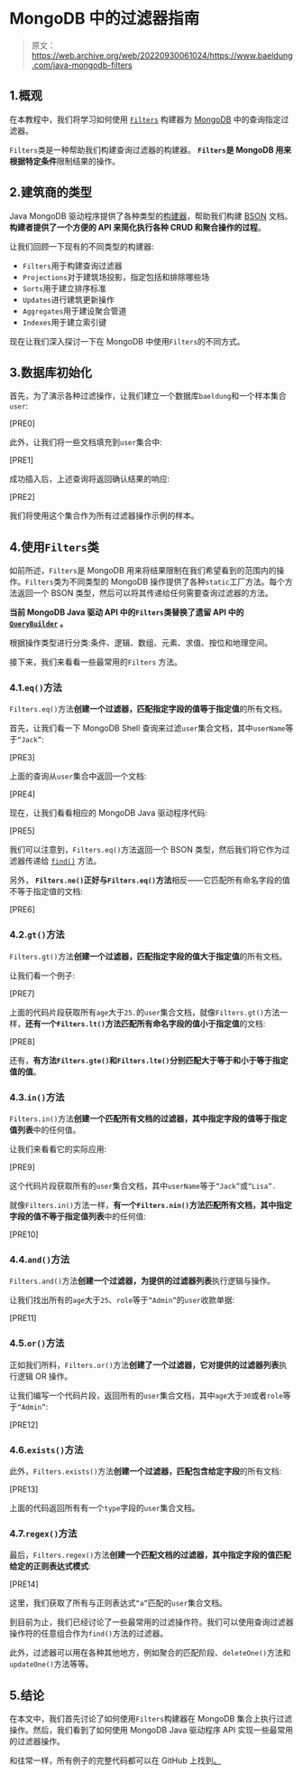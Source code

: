 # MongoDB 中的过滤器指南

> 原文：<https://web.archive.org/web/20220930061024/https://www.baeldung.com/java-mongodb-filters>

## 1.概观

在本教程中，我们将学习如何使用 [`Filters`](https://web.archive.org/web/20221107213538/https://www.mongodb.com/docs/drivers/java/sync/current/fundamentals/builders/filters/) 构建器为 [MongoDB](/web/20221107213538/https://www.baeldung.com/java-mongodb) 中的查询指定过滤器。

`Filters`类是一种帮助我们构建查询过滤器的构建器。 **`Filters`是 MongoDB 用来根据特定条件**限制结果的操作。

## 2.建筑商的类型

Java MongoDB 驱动程序提供了各种类型的[构建器](https://web.archive.org/web/20221107213538/https://www.mongodb.com/docs/drivers/java/sync/current/fundamentals/builders/)，帮助我们构建 [BSON](/web/20221107213538/https://www.baeldung.com/mongodb-bson) 文档。**构建者提供了一个方便的 API 来简化执行各种 CRUD 和聚合操作的过程**。

让我们回顾一下现有的不同类型的构建器:

*   `Filters`用于构建查询过滤器
*   `Projections`对于建筑场投影，指定包括和排除哪些场
*   `Sorts`用于建立排序标准
*   `Updates`进行建筑更新操作
*   `Aggregates`用于建设聚合管道
*   `Indexes`用于建立索引键

现在让我们深入探讨一下在 MongoDB 中使用`Filters`的不同方式。

## 3.数据库初始化

首先，为了演示各种过滤操作，让我们建立一个数据库`baeldung`和一个样本集合`user`:

[PRE0]

此外，让我们将一些文档填充到`user`集合中:

[PRE1]

成功插入后，上述查询将返回确认结果的响应:

[PRE2]

我们将使用这个集合作为所有过滤器操作示例的样本。

## 4.使用`Filters`类

如前所述，`Filters`是 MongoDB 用来将结果限制在我们希望看到的范围内的操作。`Filters`类为不同类型的 MongoDB 操作提供了各种`static`工厂方法。每个方法返回一个 BSON 类型，然后可以将其传递给任何需要查询过滤器的方法。

**当前 MongoDB Java 驱动 API 中的`Filters`类替换了遗留 API 中的 [`QueryBuilder`](https://web.archive.org/web/20221107213538/https://mongodb.github.io/mongo-java-driver/4.7/apidocs/mongodb-driver-legacy/com/mongodb/QueryBuilder.html) 。**

根据操作类型进行分类:条件、逻辑、数组、元素、求值、按位和地理空间。

接下来，我们来看看一些最常用的`Filters` 方法。

### 4.1.`eq()`方法

`Filters.eq()`方法**创建一个过滤器，匹配指定字段的值等于指定值**的所有文档。

首先，让我们看一下 MongoDB Shell 查询来过滤`user`集合文档，其中`userName`等于`“Jack”`:

[PRE3]

上面的查询从`user`集合中返回一个文档:

[PRE4]

现在，让我们看看相应的 MongoDB Java 驱动程序代码:

[PRE5]

我们可以注意到，`Filters.eq()`方法返回一个 BSON 类型，然后我们将它作为过滤器传递给 [`find()`](/web/20221107213538/https://www.baeldung.com/mongodb-find) 方法。

另外， **`Filters.ne()`正好与`Filters.eq()`方法**相反——它匹配所有命名字段的值不等于指定值的文档:

[PRE6]

### 4.2.`gt()`方法

`Filters.gt()`方法**创建一个过滤器，匹配指定字段的值大于指定值**的所有文档。

让我们看一个例子:

[PRE7]

上面的代码片段获取所有`age`大于`25.`的`user`集合文档，就像`Filters.gt()`方法一样，**还有一个`Filters.lt()`方法匹配所有命名字段的值小于指定值**的文档:

[PRE8]

还有，**有方法`Filters.gte()`和`Filters.lte()`分别匹配大于等于和小于等于指定值的值**。

### 4.3.`in()`方法

`Filters.in()`方法**创建一个匹配所有文档的过滤器，其中指定字段的值等于指定值列表**中的任何值。

让我们来看看它的实际应用:

[PRE9]

这个代码片段获取所有的`user`集合文档，其中`userName`等于`“Jack”`或`“Lisa”.`

就像`Filters.in()`方法一样，**有一个`Filters.nin()`方法匹配所有文档，其中指定字段的值不等于指定值列表**中的任何值:

[PRE10]

### 4.4.`and()`方法

`Filters.and()`方法**创建一个过滤器，为提供的过滤器列表**执行逻辑与操作。

让我们找出所有的`age`大于`25`、`role`等于`“Admin”`的`user`收款单据:

[PRE11]

### 4.5.`or()`方法

正如我们所料，`Filters.or()`方法**创建了一个过滤器，它对提供的过滤器列表**执行逻辑 OR 操作。

让我们编写一个代码片段，返回所有的`user`集合文档，其中`age`大于`30`或者`role`等于`“Admin”`:

[PRE12]

### 4.6.`exists()`方法

此外，`Filters.exists()`方法**创建一个过滤器，匹配包含给定字段**的所有文档:

[PRE13]

上面的代码返回所有有一个`type`字段的`user`集合文档。

### 4.7.`regex()`方法

最后，`Filters.regex()`方法**创建一个匹配文档的过滤器，其中指定字段的值匹配给定的正则表达式模式**:

[PRE14]

这里，我们获取了所有与正则表达式`“a”`匹配的`user`集合文档。

到目前为止，我们已经讨论了一些最常用的过滤操作符。我们可以使用查询过滤器操作符的任意组合作为`find()`方法的过滤器。

此外，过滤器可以用在各种其他地方，例如聚合的匹配阶段、`deleteOne()`方法和`updateOne()`方法等等。

## 5.结论

在本文中，我们首先讨论了如何使用`Filters`构建器在 MongoDB 集合上执行过滤操作。然后，我们看到了如何使用 MongoDB Java 驱动程序 API 实现一些最常用的过滤器操作。

和往常一样，所有例子的完整代码都可以在 GitHub 上找到[。](https://web.archive.org/web/20221107213538/https://github.com/eugenp/tutorials/tree/master/persistence-modules/java-mongodb-3)